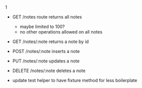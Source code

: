 1

* GET /notes route returns all notes
  * maybe limited to 100?
  * no other operations allowed on all notes

* GET /notes/:note returns a note by id
* POST /notes/:note inserts a note
* PUT /notes/:note updates a note
* DELETE /notes/:note deletes a note

* update test helper to have fixture method for less boilerplate
